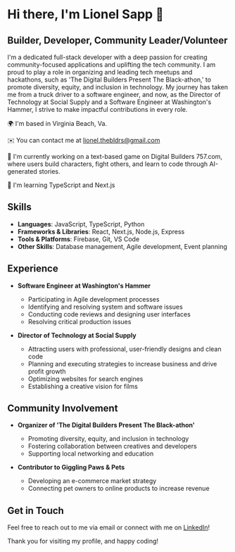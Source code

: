 # Hi there, I'm Lionel Sapp 👋

## Builder, Developer, Community Leader/Volunteer

I'm a dedicated full-stack developer with a deep passion for creating community-focused applications and uplifting the tech community. I am proud to play a role in organizing and leading tech meetups and hackathons, such as 'The Digital Builders Present The Black-athon,' to promote diversity, equity, and inclusion in technology. My journey has taken me from a truck driver to a software engineer, and now, as the Director of Technology at Social Supply and a Software Engineer at Washington's Hammer, I strive to make impactful contributions in every role.

🌍  I'm based in Virginia Beach, Va.

✉️  You can contact me at lionel.thebldrs@gmail.com

🚀  I'm currently working on a text-based game on Digital Builders 757.com, where users build characters, fight others, and learn to code through AI-generated stories.

🧠  I'm learning TypeScript and Next.js

## Skills
- **Languages**: JavaScript, TypeScript, Python
- **Frameworks & Libraries**: React, Next.js, Node.js, Express
- **Tools & Platforms**: Firebase, Git, VS Code
- **Other Skills**: Database management, Agile development, Event planning

## Experience
- **Software Engineer at Washington's Hammer**
  - Participating in Agile development processes
  - Identifying and resolving system and software issues
  - Conducting code reviews and designing user interfaces
  - Resolving critical production issues

- **Director of Technology at Social Supply**
  - Attracting users with professional, user-friendly designs and clean code
  - Planning and executing strategies to increase business and drive profit growth
  - Optimizing websites for search engines
  - Establishing a creative vision for films

## Community Involvement
- **Organizer of 'The Digital Builders Present The Black-athon'**
  - Promoting diversity, equity, and inclusion in technology
  - Fostering collaboration between creatives and developers
  - Supporting local networking and education

- **Contributor to Giggling Paws & Pets**
  - Developing an e-commerce market strategy
  - Connecting pet owners to online products to increase revenue

## Get in Touch
Feel free to reach out to me via email or connect with me on [LinkedIn](https://www.linkedin.com/in/lionel-sapp/)!

Thank you for visiting my profile, and happy coding!
